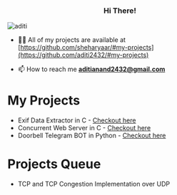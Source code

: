 <head>
  <link rel="stylesheet" href="https://cdn.jsdelivr.net/gh/devicons/devicon@v2.14.0/devicon.min.css">
</head>
<h3 align="center">Hi There!</h3>

<p align="left"> <img src="https://komarev.com/ghpvc/?username=aditi2432&label=Profile%20views&color=0e75b6&style=flat" alt="aditi" /> </p>

- 👨‍💻 All of my projects are available at [https://github.com/sheharyaar/#my-projects](https://github.com/aditi2432/#my-projects)

- 📫 How to reach me **aditianand2432@gmail.com**

# My Projects
- Exif Data Extractor in C - [Checkout here](https://github.com/sheharyaar/exif-data-extractor)
- Concurrent Web Server in C - [Checkout here](https://github.com/sheharyaar/web-server-in-c)
- Doorbell Telegram BOT in Python - [Checkout here](https://github.com/sheharyaar/DoorBOT-Telegram)

# Projects Queue
- TCP and TCP Congestion Implementation over UDP
